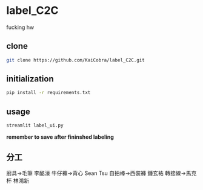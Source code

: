 # label_C2C
fucking hw
## clone 
```bash
git clone https://github.com/KaiCobra/label_C2C.git
```

## initialization
```bash
pip install -r requirements.txt
```

## usage 
```bash
streamlit label_ui.py
```

**remember to save after fininshed labeling**

## 分工
廚具->毛筆           李酩濠
牛仔褲->背心         Sean Tsu
自拍棒->西裝褲       鍾玄祐
轉接線->馬克杯       林鴻新
